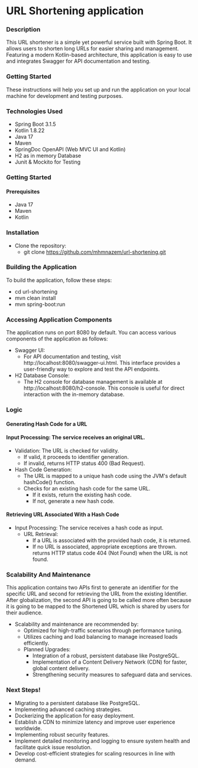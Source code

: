 # URL Shortening application

### Description
This URL shortener is a simple yet powerful service built with Spring Boot. It allows users to shorten long URLs for easier sharing and management. Featuring a modern Kotlin-based architecture, this application is easy to use and integrates Swagger for API documentation and testing.
### Getting Started
These instructions will help you set up and run the application on your local machine for development and testing purposes.

### **Technologies Used**
* Spring Boot 3.1.5
* Kotlin 1.8.22
* Java 17
* Maven
* SpringDoc OpenAPI (Web MVC UI and Kotlin)
* H2 as in memory Database
* Junit & Mockito for Testing

### Getting Started
#### Prerequisites
* Java 17
* Maven
* Kotlin


### Installation
* Clone the repository:
    * git clone https://github.com/mhmnazem/url-shortening.git


### Building the Application
To build the application, follow these steps:
* cd url-shortening
* mvn clean install
* mvn spring-boot:run

### Accessing Application Components
The application runs on port 8080 by default. You can access various components of the application as follows:
* Swagger UI:
  * For API documentation and testing, visit http://localhost:8080/swagger-ui.html. This interface provides a user-friendly way to explore and test the API endpoints.
* H2 Database Console:
  * The H2 console for database management is available at http://localhost:8080/h2-console. This console is useful for direct interaction with the in-memory database.

### Logic

#### Generating Hash Code for a URL
#### Input Processing: The service receives an original URL.
* Validation: The URL is checked for validity.
  * If valid, it proceeds to identifier generation.
  * If invalid, returns HTTP status 400 (Bad Request).
* Hash Code Generation:
  *  The URL is mapped to a unique hash code using the JVM's default hashCode() function.
  * Checks for an existing hash code for the same URL.
    * If it exists, return the existing hash code.
    *  If not, generate a new hash code.
#### Retrieving URL Associated With a Hash Code
* Input Processing: The service receives a hash code as input.
    * URL Retrieval:
      * If a URL is associated with the provided hash code, it is returned.
      * If no URL is associated, appropriate exceptions are thrown.
      returns HTTP status code 404 (Not Found) when the URL is not found.
  
### Scalability And Maintenance

This application contains two APIs first to generate an identifier for the specific URL and second for retrieving the URL from the existing Identifier.
After globalization, the second API is going to be called more often because it is going to be mapped to the Shortened URL which is shared by users for their audience.
* Scalability and maintenance are recommended by:
  * Optimized for high-traffic scenarios through performance tuning.
  * Utilizes caching and load balancing to manage increased loads efficiently.
  * Planned Upgrades:
    * Integration of a robust, persistent database like PostgreSQL.
    * Implementation of a Content Delivery Network (CDN) for faster, global content delivery.
    * Strengthening security measures to safeguard data and services.

### Next Steps!

* Migrating to a persistent database like PostgreSQL.
* Implementing advanced caching strategies.
* Dockerizing the application for easy deployment.
* Establish a CDN to minimize latency and improve user experience worldwide.
* Implementing robust security features.
* Implement detailed monitoring and logging to ensure system health and facilitate quick issue resolution.
* Develop cost-efficient strategies for scaling resources in line with demand.